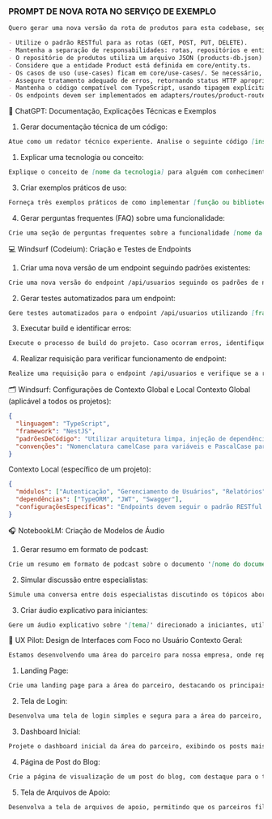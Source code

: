 ### PROMPT DE NOVA ROTA NO SERVIÇO DE EXEMPLO

```markdown
Quero gerar uma nova versão da rota de produtos para esta codebase, seguindo boas práticas de arquitetura e organização. Por favor, considere os seguintes pontos ao gerar o código:

- Utilize o padrão RESTful para as rotas (GET, POST, PUT, DELETE).
- Mantenha a separação de responsabilidades: rotas, repositórios e entidades devem estar em arquivos separados, assim como está atualmente.
- O repositório de produtos utiliza um arquivo JSON (products-db.json) para persistência dos dados, implementado na classe JsonFileProductRepository (em adapters/database-repository-jsonfile.ts). As operações de CRUD devem interagir com esse repositório.
- Considere que a entidade Product está definida em core/entity.ts.
- Os casos de uso (use-cases) ficam em core/use-cases/. Se necessário, crie ou atualize use-cases para manter a lógica de negócio desacoplada das rotas.
- Assegure tratamento adequado de erros, retornando status HTTP apropriados e mensagens informativas.
- Mantenha o código compatível com TypeScript, usando tipagem explícita para parâmetros e retornos.
- Os endpoints devem ser implementados em adapters/routes/product-routes.ts.
```

🧠 ChatGPT: Documentação, Explicações Técnicas e Exemplos
1. Gerar documentação técnica de um código:

```markdown
Atue como um redator técnico experiente. Analise o seguinte código [insira o código aqui] e produza uma documentação clara e concisa, incluindo uma visão geral, explicação das funções principais e exemplos de uso.
```

1. Explicar uma tecnologia ou conceito:

```markdown
Explique o conceito de [nome da tecnologia] para alguém com conhecimento básico em desenvolvimento de software. Utilize analogias simples e destaque casos de uso comuns.
```

3. Criar exemplos práticos de uso:

```markdown
Forneça três exemplos práticos de como implementar [função ou biblioteca] em um projeto real, incluindo trechos de código e explicações passo a passo.
```

4. Gerar perguntas frequentes (FAQ) sobre uma funcionalidade:

```markdown
Crie uma seção de perguntas frequentes sobre a funcionalidade [nome da funcionalidade], abordando dúvidas comuns e fornecendo respostas claras e objetivas.
```

💻 Windsurf (Codeium): Criação e Testes de Endpoints
1. Criar uma nova versão de um endpoint seguindo padrões existentes:

```markdown
Crie uma nova versão do endpoint /api/usuarios seguindo os padrões de nomenclatura e estrutura utilizados na codebase atual. Certifique-se de incluir validações e tratamento de erros conforme as práticas estabelecidas.
```

2. Gerar testes automatizados para um endpoint:

```markdown
Gere testes automatizados para o endpoint /api/usuarios utilizando [framework de testes], cobrindo casos de sucesso, falhas de validação e erros de servidor.
```

3. Executar build e identificar erros:

```markdown
Execute o processo de build do projeto. Caso ocorram erros, identifique as causas e sugira correções para garantir que o build seja concluído com sucesso.
```

4. Realizar requisição para verificar funcionamento de endpoint:

```markdown
Realize uma requisição para o endpoint /api/usuarios e verifique se a resposta está conforme o esperado. Caso contrário, identifique o erro e proponha uma solução.
```

🗂️ Windsurf: Configurações de Contexto Global e Local
Contexto Global (aplicável a todos os projetos):

```json
{
  "linguagem": "TypeScript",
  "framework": "NestJS",
  "padrõesDeCódigo": "Utilizar arquitetura limpa, injeção de dependência e tratamento centralizado de erros.",
  "convenções": "Nomenclatura camelCase para variáveis e PascalCase para classes."
}
```
Contexto Local (específico de um projeto):

```json
{
  "módulos": ["Autenticação", "Gerenciamento de Usuários", "Relatórios"],
  "dependências": ["TypeORM", "JWT", "Swagger"],
  "configuraçõesEspecíficas": "Endpoints devem seguir o padrão RESTful e incluir versionamento na URL."
}
```
🎧 NotebookLM: Criação de Modelos de Áudio
1. Gerar resumo em formato de podcast:

```markdown
Crie um resumo em formato de podcast sobre o documento '[nome do documento]'. Destaque os principais pontos abordados e apresente de forma envolvente.
```

2. Simular discussão entre especialistas:

```markdown
Simule uma conversa entre dois especialistas discutindo os tópicos abordados no documento '[nome do documento]'. Inclua diferentes perspectivas e insights.
```

3. Criar áudio explicativo para iniciantes:

```markdown
Gere um áudio explicativo sobre '[tema]' direcionado a iniciantes, utilizando linguagem simples e exemplos práticos.
```

🎨 UX Pilot: Design de Interfaces com Foco no Usuário
Contexto Geral:

```markdown
Estamos desenvolvendo uma área do parceiro para nossa empresa, onde representantes terão acesso a informações sobre produtos e materiais de apoio. O design deve ser moderno, intuitivo e responsivo, utilizando a paleta de cores da marca: azul (#0057A0), branco (#FFFFFF) e cinza claro (#F5F5F5).
```

1. Landing Page:

```markdown
Crie uma landing page para a área do parceiro, destacando os principais benefícios, com chamadas para ação claras e design alinhado à identidade visual da empresa.
```

2. Tela de Login:

```markdown
Desenvolva uma tela de login simples e segura para a área do parceiro, incluindo campos para e-mail e senha, opção de recuperação de senha e botão de acesso.
```

3. Dashboard Inicial:

```markdown
Projete o dashboard inicial da área do parceiro, exibindo os posts mais recentes do blog, acesso rápido a arquivos de apoio e notificações importantes.
```

4. Página de Post do Blog:

```markdown
Crie a página de visualização de um post do blog, com destaque para o título, conteúdo formatado, imagens ilustrativas e links para arquivos relacionados.
```

5. Tela de Arquivos de Apoio:

```markdown
Desenvolva a tela de arquivos de apoio, permitindo que os parceiros filtrem e acessem materiais por categoria, com visualização em lista e opção de download.
```
